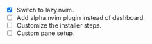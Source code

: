 - [x] Switch to lazy.nvim.
- [ ] Add alpha.nvim plugin instead of dashboard.
- [ ] Customize the installer steps.
- [ ] Custom pane setup.
